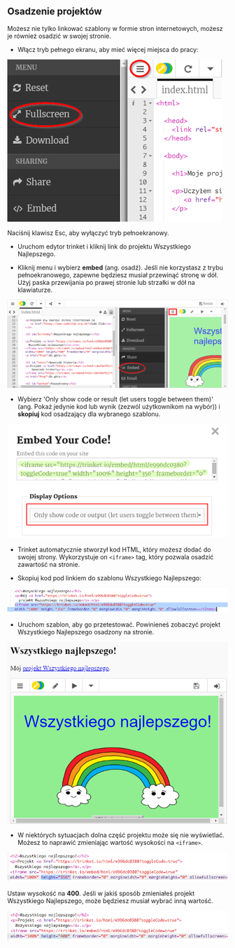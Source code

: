 ## Osadzenie projektów

Możesz nie tylko linkować szablony w formie stron internetowych, możesz je również osadzić w swojej stronie.

+ Włącz tryb pełnego ekranu, aby mieć więcej miejsca do pracy:

![zrzut ekranu](images/showcase-fullscreen.png)

Naciśnij klawisz Esc, aby wyłączyć tryb pełnoekranowy.

+ Uruchom edytor trinket i kliknij link do projektu Wszystkiego Najlepszego.

+ Kliknij menu i wybierz **embed** (ang. osadź). Jeśli nie korzystasz z trybu pełnoekranowego, zapewne będziesz musiał przewinąć stronę w dół. Użyj paska przewijania po prawej stronie lub strzałki w dół na klawiaturze.

![zrzut ekranu](images/showcase-embed-code.png)

+ Wybierz 'Only show code or result (let users toggle between them)' (ang. Pokaż jedynie kod lub wynik (zezwól użytkownikom na wybór)) i **skopiuj** kod osadzający dla wybranego szablonu. 

![zrzut ekranu](images/showcase-embed.png)

+ Trinket automatycznie stworzył kod HTML, który możesz dodać do swojej strony. Wykorzystuje on `<iframe>` tag, który pozwala osadzić zawartość na stronie.

+ Skopiuj kod pod linkiem do szablonu Wszystkiego Najlepszego:

![zrzut ekranu](images/showcase-paste-embed.png)

+ Uruchom szablon, aby go przetestować. Powinieneś zobaczyć projekt Wszystkiego Najlepszego osadzony na stronie. 

![zrzut ekranu](images/showcase-embed-output.png)

+ W niektórych sytuacjach dolna część projektu może się nie wyświetlać. Możesz to naprawić zmieniając wartość wysokości na `<iframe>`. 

![zrzut ekranu](images/showcase-embed-height.png)

Ustaw wysokość na **400**. Jeśli w jakiś sposób zmieniałeś projekt Wszystkiego Najlepszego, może będziesz musiał wybrać inną wartość.

![zrzut ekranu](images/showcase-embed-fixed.png)